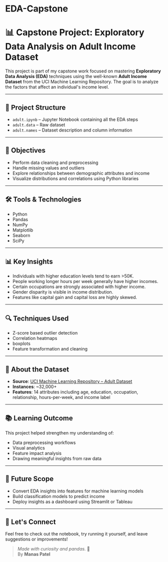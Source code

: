 # EDA-Capstone

# 📊 Capstone Project: Exploratory Data Analysis on Adult Income Dataset

This project is part of my capstone work focused on mastering **Exploratory Data Analysis (EDA)** techniques using the well-known **Adult Income Dataset** from the UCI Machine Learning Repository. The goal is to analyze the factors that affect an individual's income level.

---

## 📁 Project Structure

- `adult.ipynb` – Jupyter Notebook containing all the EDA steps
- `adult.data` – Raw dataset
- `adult.names` – Dataset description and column information

---

## 🎯 Objectives

- Perform data cleaning and preprocessing
- Handle missing values and outliers
- Explore relationships between demographic attributes and income
- Visualize distributions and correlations using Python libraries

---

## 🛠️ Tools & Technologies

- Python
- Pandas
- NumPy
- Matplotlib
- Seaborn
- SciPy

---

## 📊 Key Insights

- Individuals with higher education levels tend to earn >50K.
- People working longer hours per week generally have higher incomes.
- Certain occupations are strongly associated with higher income.
- Gender disparity is visible in income distribution.
- Features like capital gain and capital loss are highly skewed.

---

## 🔍 Techniques Used

- Z-score based outlier detection
- Correlation heatmaps
- boxplots
- Feature transformation and cleaning

---

## 📌 About the Dataset

- **Source**: [UCI Machine Learning Repository – Adult Dataset](https://archive.ics.uci.edu/ml/datasets/adult)
- **Instances**: ~32,000+
- **Features**: 14 attributes including age, education, occupation, relationship, hours-per-week, and income label

---

## 📚 Learning Outcome

This project helped strengthen my understanding of:
- Data preprocessing workflows
- Visual analytics
- Feature impact analysis
- Drawing meaningful insights from raw data

---

## 🚀 Future Scope

- Convert EDA insights into features for machine learning models
- Build classification models to predict income
- Deploy insights as a dashboard using Streamlit or Tableau

---

## 🙌 Let's Connect

Feel free to check out the notebook, try running it yourself, and leave suggestions or improvements!

> _Made with curiosity and pandas._ 🐼  
> By **Manas Patel**

